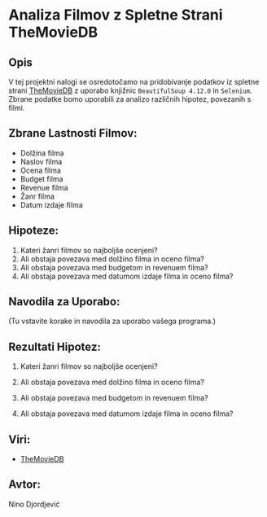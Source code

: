 # **Analiza Filmov z Spletne Strani TheMovieDB**

## **Opis**
V tej projektni nalogi se osredotočamo na pridobivanje podatkov iz spletne strani [TheMovieDB](https://www.themoviedb.org/) z uporabo knjižnic `BeautifulSoup 4.12.0` in `Selenium`. Zbrane podatke bomo uporabili za analizo različnih hipotez, povezanih s filmi.

## **Zbrane Lastnosti Filmov:**
- Dolžina filma
- Naslov filma
- Ocena filma
- Budget filma
- Revenue filma
- Žanr filma
- Datum izdaje filma

## **Hipoteze:**
1. Kateri žanri filmov so najboljše ocenjeni?
2. Ali obstaja povezava med dolžino filma in oceno filma?
3. Ali obstaja povezava med budgetom in revenuem filma?
4. Ali obstaja povezava med datumom izdaje filma in oceno filma?

## **Navodila za Uporabo:**
(Tu vstavite korake in navodila za uporabo vašega programa.)

## **Rezultati Hipotez:**
1. Kateri žanri filmov so najboljše ocenjeni?
   
3. Ali obstaja povezava med dolžino filma in oceno filma?
   
5. Ali obstaja povezava med budgetom in revenuem filma?
   
7. Ali obstaja povezava med datumom izdaje filma in oceno filma?
   

## **Viri:**
- [TheMovieDB](https://www.themoviedb.org/)

## **Avtor:**
Nino Djordjević
